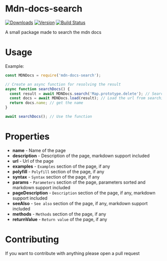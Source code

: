 # Mdn-docs-search
 [![Downloads](https://img.shields.io/npm/dt/mdn-docs-search.svg?maxAge=3600)](https://www.npmjs.com/package/mdn-docs-search)
 [![Version](https://img.shields.io/npm/v/mdn-docs-search.svg?maxAge=3600)](https://www.npmjs.com/package/mdn-docs-search)
 [![Build Status](https://travis-ci.org/waspothegreat/mdn-docs-search.svg?branch=master)](https://travis-ci.org/waspothegreat/mdn-docs-search)

A small package made to search the mdn docs

# Usage

Example:
```js
const MDNDocs = require('mdn-docs-search');

// Create an async function for resolving the result
async function searchDocs() {
  const result = await MDNDocs.search('Map.prototype.delete'); // Search the docs
  const docs = await MDNDocs.load(result); // Load the url from searching the docs
  return docs.name; // get the name
}

await searchDocs(); // Use the function
```

# Properties

* **name** - Name of the page
* **description** - Description of the page, markdown support included
* **url** - Url of the page
* **examples** - `Examples` section of the page, if any
* **polyfill** - `Polyfill` section of the page, if any
* **syntax** - `Syntax` section of the page, if any
* **params** - `Parameters` section of the page, parameters sorted and markdown support included
* **pageDescription** - `Description` section of the page, if any, markdown support included
* **seeAlso** - `See also` section of the page, if any, markdown support included
* **methods** - `Methods` section of the page, if any
* **returnValue** - `Return value` of the page, if any

# Contributing

If you want to contribute with anything please open a pull request
